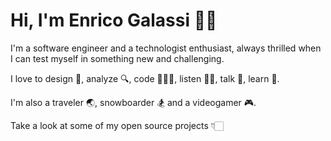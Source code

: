 # Hi, I'm Enrico Galassi 🐱‍💻

I'm a software engineer and a technologist enthusiast, always thrilled when I can test myself in something new and challenging.

I love to design 📝, analyze 🔍, code 👨🏼‍💻, listen 👂🏼, talk 📣, learn 🧠.

I'm also a traveler 🌏, snowboarder 🏂 and a videogamer 🎮.

Take a look at some of my open source projects 👇🏻
<!--
**galassie/galassie** is a ✨ _special_ ✨ repository because its `README.md` (this file) appears on your GitHub profile.

Here are some ideas to get you started:

- 🔭 I’m currently working on ...
- 🌱 I’m currently learning ...
- 👯 I’m looking to collaborate on ...
- 🤔 I’m looking for help with ...
- 💬 Ask me about ...
- 📫 How to reach me: ...
- 😄 Pronouns: ...
- ⚡ Fun fact: ...
-->

